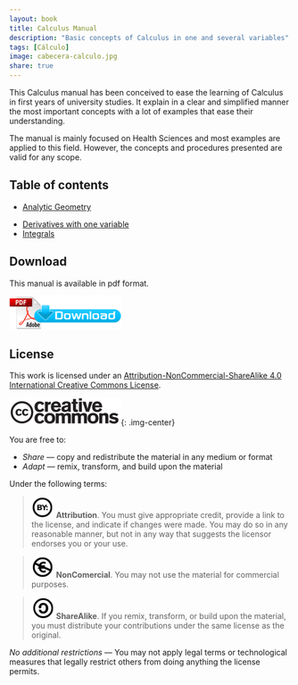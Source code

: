 ```yaml
---
layout: book
title: Calculus Manual
description: "Basic concepts of Calculus in one and several variables"
tags: [Cálculo]
image: cabecera-calculo.jpg
share: true
---
```


This Calculus manual has been conceived to ease the learning of Calculus in first years of university studies.
It explain in a clear and simplified manner the most important concepts with a lot of examples that ease their understanding.

The manual is mainly focused on Health Sciences and most examples are applied to this field.
However, the concepts and procedures presented are valid for any scope.


## Table of contents

- [Analytic Geometry](/calculus/manual/analytic-geometry.html)

<!-- - Elementary functions(#TODO:20)
- [Limits and continuity](#TODO:40) -->
- [Derivatives with one variable](/calculus/manual/derivatives-one-variable.html)
- [Integrals](/calculus/manual/integrals.html)

<!-- - [Derivatives with several variables](#TODO:10)
- [Integrals](#TODO:30)
- [Ordinary differential equations](#TODO:50) -->

## Download
This manual is available in pdf format.

[![Download pdf](/images/pdf_download.png)](https://github.com/asalber/calculus-manual/raw/master/calculus_manual.pdf)

## License
This work is licensed under an [Attribution-NonCommercial-ShareAlike 4.0 International Creative Commons License](http://creativecommons.org/licenses/by-nc-sa/4.0/).

![Creative Commons](/images/cc-logo.png){: .img-center}

You are free to:

- *Share* — copy and redistribute the material in any medium or format
- *Adapt* — remix, transform, and build upon the material

Under the following terms:

>![cc-by](/images/cc-by.png) **Attribution**. You must give appropriate credit, provide a link to the license, and indicate if changes were made. You may do so in any reasonable manner, but not in any way that suggests the licensor endorses you or your use.

>![cc-e](/images/cc-e.png) **NonComercial**. You may not use the material for commercial purposes.

>![cc-c](/images/cc-c.png) **ShareAlike**. If you remix, transform, or build upon the material, you must distribute your contributions under the same license as the original.

*No additional restrictions* — You may not apply legal terms or technological measures that legally restrict others from doing anything the license permits.
